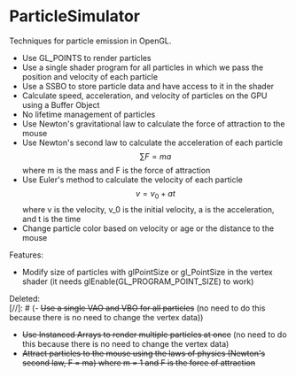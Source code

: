 # ParticleSimulator

Techniques for particle emission in OpenGL.
- Use GL_POINTS to render particles
- Use a single shader program for all particles in which we pass the position and velocity of each particle
- Use a SSBO to store particle data and have access to it in the shader
- Calculate speed, acceleration, and velocity of particles on the GPU using a Buffer Object
- No lifetime management of particles
- Use Newton's gravitational law to calculate the force of attraction to the mouse
- Use Newton's second law to calculate the acceleration of each particle $$ \sum F = ma $$ where m is the mass and F is the force of attraction
- Use Euler's method to calculate the velocity of each particle $$ v = v_0 + at $$ where v is the velocity, v_0 is the initial velocity, a is the acceleration, and t is the time
- Change particle color based on velocity or age or the distance to the mouse

Features:
- Modify size of particles with glPointSize or gl_PointSize in the vertex shader (it needs glEnable(GL_PROGRAM_POINT_SIZE) to work)

Deleted:  
[//]: # (- ~~Use a single VAO and VBO for all particles~~ &#40;no need to do this because there is no need to change the vertex data&#41;)
- ~~Use Instanced Arrays to render multiple particles at once~~ (no need to do this because there is no need to change the vertex data)
- ~~Attract particles to the mouse using the laws of physics (Newton's second law, F = ma) where m = 1 and F is the force of attraction~~
